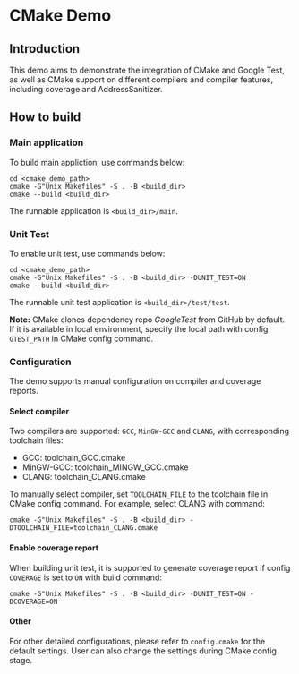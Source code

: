 # CMake Demo

## Introduction

This demo aims to demonstrate the integration of CMake and Google Test, as well as CMake support on different compilers and compiler features, including coverage and AddressSanitizer.

## How to build

### Main application

To build main appliction, use commands below:

```
cd <cmake_demo_path>
cmake -G"Unix Makefiles" -S . -B <build_dir>
cmake --build <build_dir>
```

The runnable application is `<build_dir>/main`.

### Unit Test

To enable unit test, use commands below:

```
cd <cmake_demo_path>
cmake -G"Unix Makefiles" -S . -B <build_dir> -DUNIT_TEST=ON
cmake --build <build_dir>
```

The runnable unit test application is `<build_dir>/test/test`.

__Note:__ CMake clones dependency repo _GoogleTest_ from GitHub by default. If it is available in local environment, specify the local path with config `GTEST_PATH` in CMake config command.

### Configuration

The demo supports manual configuration on compiler and coverage reports.

#### Select compiler

Two compilers are supported: `GCC`, `MinGW-GCC` and `CLANG`, with corresponding toolchain files:

 * GCC: toolchain_GCC.cmake
 * MinGW-GCC: toolchain_MINGW_GCC.cmake
 * CLANG: toolchain_CLANG.cmake

To manually select compiler, set `TOOLCHAIN_FILE` to the toolchain file in CMake config command. For example, select CLANG with command:

```
cmake -G"Unix Makefiles" -S . -B <build_dir> -DTOOLCHAIN_FILE=toolchain_CLANG.cmake
```

#### Enable coverage report

When building unit test, it is supported to generate coverage report if config `COVERAGE` is set to `ON` with build command:

```
cmake -G"Unix Makefiles" -S . -B <build_dir> -DUNIT_TEST=ON -DCOVERAGE=ON
```

#### Other

For other detailed configurations, please refer to `config.cmake` for the default settings. User can also change the settings during CMake config stage.
